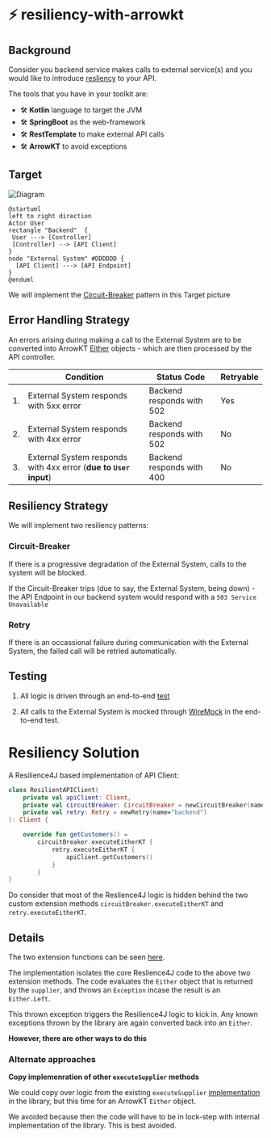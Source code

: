 # ⚡ resiliency-with-arrowkt

## Background 

Consider you backend service makes calls to external service(s) and you would like to introduce [resliency](https://hackernoon.com/lets-talk-about-resilience-97051e14761f) to your API. 

The tools that you have in your toolkit are: 

- 🛠 **Kotlin** language to target the JVM 
- 🛠 **SpringBoot** as the web-framework
- 🛠 **RestTemplate** to make external API calls
- 🛠 **ArrowKT** to avoid exceptions

## Target 

![Diagram](https://www.planttext.com/api/plantuml/svg/LO_12i9034Jl-OgXdliBOgqzU1F4a_ImT6DTt6ObZQ0K_zrjyTBSvWsPJ7QZERNN42dopM096lgxmGVbpa8IgZfBYil8IZDoqaT6iNVTWyKNm0HQN9HbkSMrJcAQOcHjQQMmsDNfY3e65clfIv9ypchUnYekulmPZOS2cyCoc0YhZV-9cJJYdodCBCViSfFymWy0)

```puml
@startuml
left to right direction
Actor User
rectangle "Backend"  { 
 User ---> [Controller]
 [Controller] --> [API Client]
}
node "External System" #DDDDDD {
  [API Client] ---> [API Endpoint] 
}
@enduml
```

We will implement the [Circuit-Breaker](https://martinfowler.com/bliki/CircuitBreaker.html) pattern in this Target picture

## Error Handling Strategy 

An errors arising during making a call to the External System are to be converted into ArrowKT [Either](https://arrow-kt.io/docs/apidocs/arrow-core/arrow.core/-either/) objects - which are then processed by the API controller. 

| | Condition  | Status Code | Retryable 
|-|------------- | ------------- |-------------|
|1.|External System responds with 5xx error  | Backend responds with 502  | Yes 
|2.|External System responds with 4xx error  | Backend responds with 502  | No
|3.|External System responds with 4xx error (**due to `User` input**)  | Backend responds with 400  | No

## Resiliency Strategy

We will implement two resiliency patterns: 

### Circuit-Breaker
If there is a progressive degradation of the External System, calls to the system will be blocked. 

If the Circuit-Breaker trips (due to say, the External System, being down) - the API Endpoint in our backend system would respond with a `503 Service Unavailable` 

### Retry
If there is an occassional failure during communication with the External System, the failed call will be retried automatically.

## Testing

1. All logic is driven through an end-to-end [test](https://github.com/vyvyd/resiliency-with-arrowkt/blob/main/src/test/kotlin/com/kotlin/resiliency/ResiliencyApplicationTests.kt)

2. All calls to the External System is mocked through [WireMock](http://wiremock.org/) in the end-to-end test. 

# Resiliency Solution 

A Resilience4J based implementation of API Client: 

```kotlin
class ResilientAPIClient(
	private val apiClient: Client,
	private val circuitBreaker: CircuitBreaker = newCircuitBreaker(name="backend"),
	private val retry: Retry = newRetry(name="backend")
): Client {

	override fun getCustomers() =
        circuitBreaker.executeEitherKT {
            retry.executeEitherKT {
                apiClient.getCustomers()
            }
        }
}
```

Do consider that most of the Reslience4J logic is hidden behind the two custom extension methods `circuitBreaker.executeEitherKT` and `retry.executeEitherKT`.

## Details 

The two extension functions can be seen [here](https://github.com/vyvyd/resiliency-with-arrowkt/blob/main/src/main/kotlin/com/kotlin/resiliency/external/resilience4j/Resilience4JExtensions.kt).

The implementation isolates the core Reslience4J code to the above two extension methods. The code evaluates the `Either` object that is returned by the `supplier`, and throws an `Exception` incase the result is an `Either.Left`. 

This thrown exception triggers the Resilience4J logic to kick in. Any known exceptions thrown by the library are again converted back into an `Either`.

**However, there are other ways to do this** 

### Alternate approaches

**Copy implemenration of other `executeSupplier` methods**  

We could copy over logic from the existing `executeSupplier` [implementation](https://github.com/resilience4j/resilience4j/blob/master/resilience4j-circuitbreaker/src/main/java/io/github/resilience4j/circuitbreaker/CircuitBreaker.java#L189) in the library, but this time for an ArrowKT `Either` object. 

We avoided because then the code will have to be in lock-step with internal implementation of the library. This is best avoided. 





